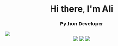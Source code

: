 <div id="header" align="center">
	<h1>Hi there, I'm Ali</h1>
	<h3>Python Developer</h3>
</div>
<div>
	<img src="https://img.shields.io/badge/">
</div>
<div id="graphs" align="center">
	<img src="http://github-profile-summary-cards.vercel.app/api/cards/profile-details?username=starkali&theme=github_dark">
	<img src="http://github-profile-summary-cards.vercel.app/api/cards/stats?username=starkali&theme=github_dark">
	<img src="http://github-profile-summary-cards.vercel.app/api/cards/most-commit-language?username=starkali&theme=github_dark">
</div>
